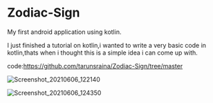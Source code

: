# Zodiac-Sign
My first android application using kotlin.

I just finished a tutorial on kotlin,i wanted to write a very basic code in kotlin,thats when i thought this is a simple idea i can come up with.

code:https://github.com/tarunsraina/Zodiac-Sign/tree/master

![Screenshot_20210606_122140](https://user-images.githubusercontent.com/63731049/120916394-046d5e00-c6c7-11eb-8ab9-252631253e9a.png)

![Screenshot_20210606_124350](https://user-images.githubusercontent.com/63731049/120916419-2cf55800-c6c7-11eb-8fec-39aac2132583.png)
